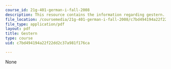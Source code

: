 ```yaml
---
course_id: 21g-401-german-i-fall-2008
description: This resource contains the information regarding gestern.
file_location: /coursemedia/21g-401-german-i-fall-2008/c7bd494194a22f22dd2c37a981f176ca_MIT21G_401F08_gestern.pdf
file_type: application/pdf
layout: pdf
title: Gestern
type: course
uid: c7bd494194a22f22dd2c37a981f176ca

---
```

None